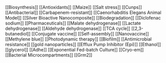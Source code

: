 [[Biosynthesis]]
[[Antioxidants]]
[[Maize]]
[[Salt stress]]
[[Cunps]]
[[Antibacterial]]
[[Carbapenem-resistant]]
[[Caenorhabditis Elegans Animal Model]]
[[Silver Bioactive Nanocomposite]]
[[Biodegradation]]
[[Diclofenac sodium]]
[[Pharmaceuticals]]
[[Malate dehydrogenase]]
[[Lactate dehydrogenase]]
[[Aldehyde dehydrogenase]]
[[TCA cycle]]
[[2,3-butanediol]]
[[Conjugate vaccine]]
[[Self-assembly]]
[[Nanovaccine]]
[[Methylene blue]]
[[Photodynamic therapy]]
[[Biofilm]]
[[Antimicrobial resistance]]
[[gold nanoparticles]]
[[Efflux Pump Inhibitor (Epi)]]
[[Ethanol]]
[[glycerol]]
[[Adhe]]
[[Exponential Fed-batch Culture]]
[[Cryo-em]]
[[Bacterial Microcompartments]]
[[Grm2]]
